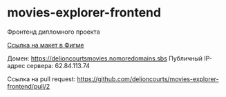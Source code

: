 # movies-explorer-frontend
Фронтенд дипломного проекта

[Ссылка на макет в Фигме](https://www.figma.com/file/A4s5851RMOtacGccbQxVaO/Diploma-(Copy)?node-id=932%3A2618)

Домен: https://delioncourtsmovies.nomoredomains.sbs
Публичный IP-адрес сервера: 62.84.113.74

Ссылка на pull request: https://github.com/delioncourts/movies-explorer-frontend/pull/2
